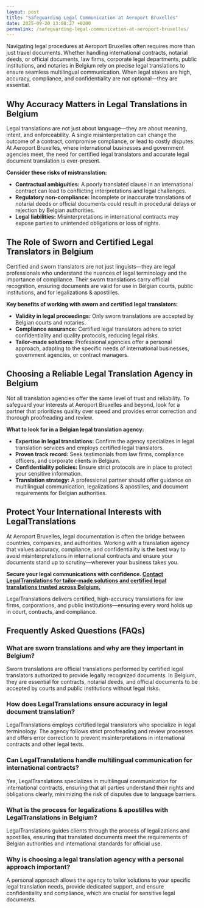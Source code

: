 ```yaml
---
layout: post
title: "Safeguarding Legal Communication at Aeroport Bruxelles"
date: 2025-09-20 13:08:27 +0200
permalink: /safeguarding-legal-communication-at-aeroport-bruxelles/
---
```

Navigating legal procedures at Aeroport Bruxelles often requires more than just travel documents. Whether handling international contracts, notarial deeds, or official documents, law firms, corporate legal departments, public institutions, and notaries in Belgium rely on precise legal translations to ensure seamless multilingual communication. When legal stakes are high, accuracy, compliance, and confidentiality are not optional—they are essential.

## Why Accuracy Matters in Legal Translations in Belgium

Legal translations are not just about language—they are about meaning, intent, and enforceability. A single misinterpretation can change the outcome of a contract, compromise compliance, or lead to costly disputes. At Aeroport Bruxelles, where international businesses and government agencies meet, the need for certified legal translators and accurate legal document translation is ever-present.

**Consider these risks of mistranslation:**

- **Contractual ambiguities:** A poorly translated clause in an international contract can lead to conflicting interpretations and legal challenges.
- **Regulatory non-compliance:** Incomplete or inaccurate translations of notarial deeds or official documents could result in procedural delays or rejection by Belgian authorities.
- **Legal liabilities:** Misinterpretations in international contracts may expose parties to unintended obligations or loss of rights.

## The Role of Sworn and Certified Legal Translators in Belgium

Certified and sworn translators are not just linguists—they are legal professionals who understand the nuances of legal terminology and the importance of compliance. Their sworn translations carry official recognition, ensuring documents are valid for use in Belgian courts, public institutions, and for legalizations & apostilles.

**Key benefits of working with sworn and certified legal translators:**

- **Validity in legal proceedings:** Only sworn translations are accepted by Belgian courts and notaries.
- **Compliance assurance:** Certified legal translators adhere to strict confidentiality and quality protocols, reducing legal risks.
- **Tailor-made solutions:** Professional agencies offer a personal approach, adapting to the specific needs of international businesses, government agencies, or contract managers.

## Choosing a Reliable Legal Translation Agency in Belgium

Not all translation agencies offer the same level of trust and reliability. To safeguard your interests at Aeroport Bruxelles and beyond, look for a partner that prioritizes quality over speed and provides error correction and thorough proofreading and review.

**What to look for in a Belgian legal translation agency:**

- **Expertise in legal translations:** Confirm the agency specializes in legal translation services and employs certified legal translators.
- **Proven track record:** Seek testimonials from law firms, compliance officers, and corporate clients in Belgium.
- **Confidentiality policies:** Ensure strict protocols are in place to protect your sensitive information.
- **Translation strategy:** A professional partner should offer guidance on multilingual communication, legalizations & apostilles, and document requirements for Belgian authorities.

## Protect Your International Interests with LegalTranslations

At Aeroport Bruxelles, legal documentation is often the bridge between countries, companies, and authorities. Working with a translation agency that values accuracy, compliance, and confidentiality is the best way to avoid misinterpretations in international contracts and ensure your documents stand up to scrutiny—wherever your business takes you.

**Secure your legal communications with confidence. [Contact LegalTranslations for tailor-made solutions and certified legal translations trusted across Belgium.](https://www.legaltranslations.be/)**

LegalTranslations delivers certified, high-accuracy translations for law firms, corporations, and public institutions—ensuring every word holds up in court, contracts, and compliance.

## Frequently Asked Questions (FAQs)

### What are sworn translations and why are they important in Belgium?

Sworn translations are official translations performed by certified legal translators authorized to provide legally recognized documents. In Belgium, they are essential for contracts, notarial deeds, and official documents to be accepted by courts and public institutions without legal risks.

### How does LegalTranslations ensure accuracy in legal document translation?

LegalTranslations employs certified legal translators who specialize in legal terminology. The agency follows strict proofreading and review processes and offers error correction to prevent misinterpretations in international contracts and other legal texts.

### Can LegalTranslations handle multilingual communication for international contracts?

Yes, LegalTranslations specializes in multilingual communication for international contracts, ensuring that all parties understand their rights and obligations clearly, minimizing the risk of disputes due to language barriers.

### What is the process for legalizations & apostilles with LegalTranslations in Belgium?

LegalTranslations guides clients through the process of legalizations and apostilles, ensuring that translated documents meet the requirements of Belgian authorities and international standards for official use.

### Why is choosing a legal translation agency with a personal approach important?

A personal approach allows the agency to tailor solutions to your specific legal translation needs, provide dedicated support, and ensure confidentiality and compliance, which are crucial for sensitive legal documents.

<script type="application/ld+json">
{
  "@context": "https://schema.org",
  "@type": "BlogPosting",
  "headline": "Safeguarding Legal Communication at Aeroport Bruxelles",
  "description": "Navigating legal procedures at Aeroport Bruxelles requires precise legal translations. LegalTranslations offers certified, high-accuracy legal document translation services in Belgium to ensure compliance and trust.",
  "author": {
    "@type": "Person",
    "name": "LegalTranslations"
  },
  "publisher": {
    "@type": "Organization",
    "name": "LegalTranslations",
    "logo": {
      "@type": "ImageObject",
      "url": "https://www.legaltranslations.be/logo.png"
    }
  },
  "datePublished": "2024-06-01",
  "mainEntityOfPage": {
    "@type": "WebPage",
    "@id": "https://www.legaltranslations.be/blog/safeguarding-legal-communication-aeroport-bruxelles"
  },
  "keywords": "Sworn translations, Legal translations, Multilingual communication, International contracts, Notarial deeds, Official documents, Legalizations & apostilles, Proofreading and review, Translation strategy, Translation agency, Quality over speed, Tailor-made solutions, Personal approach, Trust & reliability, Translations without legal risks, Error correction, Misinterpretations in international contracts"
}
</script>

<script type="application/ld+json">
{
  "@context": "https://schema.org",
  "@type": "FAQPage",
  "mainEntity": [
    {
      "@type": "Question",
      "name": "What are sworn translations and why are they important in Belgium?",
      "acceptedAnswer": {
        "@type": "Answer",
        "text": "Sworn translations are official translations performed by certified legal translators authorized to provide legally recognized documents. In Belgium, they are essential for contracts, notarial deeds, and official documents to be accepted by courts and public institutions without legal risks."
      }
    },
    {
      "@type": "Question",
      "name": "How does LegalTranslations ensure accuracy in legal document translation?",
      "acceptedAnswer": {
        "@type": "Answer",
        "text": "LegalTranslations employs certified legal translators who specialize in legal terminology. The agency follows strict proofreading and review processes and offers error correction to prevent misinterpretations in international contracts and other legal texts."
      }
    },
    {
      "@type": "Question",
      "name": "Can LegalTranslations handle multilingual communication for international contracts?",
      "acceptedAnswer": {
        "@type": "Answer",
        "text": "Yes, LegalTranslations specializes in multilingual communication for international contracts, ensuring that all parties understand their rights and obligations clearly, minimizing the risk of disputes due to language barriers."
      }
    },
    {
      "@type": "Question",
      "name": "What is the process for legalizations & apostilles with LegalTranslations in Belgium?",
      "acceptedAnswer": {
        "@type": "Answer",
        "text": "LegalTranslations guides clients through the process of legalizations and apostilles, ensuring that translated documents meet the requirements of Belgian authorities and international standards for official use."
      }
    },
    {
      "@type": "Question",
      "name": "Why is choosing a legal translation agency with a personal approach important?",
      "acceptedAnswer": {
        "@type": "Answer",
        "text": "A personal approach allows the agency to tailor solutions to your specific legal translation needs, provide dedicated support, and ensure confidentiality and compliance, which are crucial for sensitive legal documents."
      }
    }
  ]
}
</script>